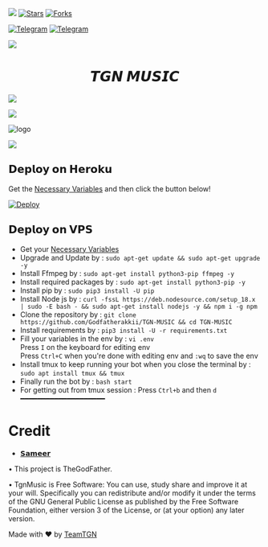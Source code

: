 [![](https://img.shields.io/badge/TgnMusic-V2-darkgreen)](#)
[![Stars](https://img.shields.io/github/stars/Godfatherakkii/TGN-MUSIC?style=flat-square&color=yellow)](https://github.com/Godfatherakkii/TGN-MUSIC/stargazers)
[![Forks](https://img.shields.io/github/forks/Godfatherakkii/TGN-MUSIC?style=flat-square&color=orange)](https://github.com/Godfatherakkii/TGN-MUSIC/fork)


[![Telegram](https://img.shields.io/badge/-Support-grey?style=for-the-badge&logo=Telegram&logoColor=white&labelColor=8E2DE2)](https://t.me/TheGodfatherChat)
[![Telegram](https://img.shields.io/badge/-UpDate-grey?style=for-the-badge&logo=Telegram&logoColor=white&labelColor=8E2DE2)](https://t.me/IndianBotUpDates)


<a href="https://www.youtube.com/watch?v=dQw4w9WgXcQ"><img src="https://user-images.githubusercontent.com/73097560/115834477-dbab4500-a447-11eb-908a-139a6edaec5c.gif"></a>

<h1 align="center">
  <b>𝙏𝙂𝙉 𝙈𝙐𝙎𝙄𝘾</b>
</h1>

<a href="https://www.youtube.com/watch?v=dQw4w9WgXcQ"><img src="https://user-images.githubusercontent.com/73097560/115834477-dbab4500-a447-11eb-908a-139a6edaec5c.gif"></a>

<img src="https://readme-typing-svg.herokuapp.com?color=F00FF00&width=1080&lines=A+bot+that+can+play+music+on+Telegram+Group%E2%9D%A4%EF%B8%8F">
</p> 

![logo](https://telegra.ph/file/aa05d5a9bbc80d0cb053d.jpg)

<img src="https://readme-typing-svg.herokuapp.com?color=F77247&width=980&lines=This+Project+Is+Inspired+On+The+Hard+Work+By+TheGodFather+Network%E2%9D%A4%EF%B8%8F">
</p>

## 𝗗𝗲𝗽𝗹𝗼𝘆 𝗼𝗻 𝗛𝗲𝗿𝗼𝗸𝘂
Get the [Necessary Variables](#Necessary-Variables) and then click the button below!  

[![Deploy](https://www.herokucdn.com/deploy/button.svg)](https://heroku.com/deploy?template=https://github.com/Vasi420/VIBE-MACHINE)

## 𝗗𝗲𝗽𝗹𝗼𝘆 𝗼𝗻 𝗩𝗣𝗦
- Get your [Necessary Variables](https://github.comVasi420/VIBE-MACHINE/blob/master/.env)
- Upgrade and Update by :
`sudo apt-get update && sudo apt-get upgrade -y`
- Install Ffmpeg by :
`sudo apt-get install python3-pip ffmpeg -y`
- Install required packages by :
`sudo apt-get install python3-pip -y`
- Install pip by :
`sudo pip3 install -U pip`
- Install Node js by :
`curl -fssL https://deb.nodesource.com/setup_18.x | sudo -E bash - && sudo apt-get install nodejs -y && npm i -g npm`
- Clone the repository by :
`git clone https://github.com/Godfatherakkii/TGN-MUSIC && cd TGN-MUSIC`
- Install requirements by :
`pip3 install -U -r requirements.txt`
- Fill your variables in the env by :
`vi .env`<br>
Press `I` on the keyboard for editing env<br>
Press `Ctrl+C` when you're done with editing env and `:wq` to save the env<br>
- Install tmux to keep running your bot when you close the terminal by :
`sudo apt install tmux && tmux`
- Finally run the bot by :
`bash start`
- For getting out from tmux session : Press `Ctrl+b` and then `d`<br>
━━━━━━━━━━━━━━━━━━━━

# Credit
  - [𝗦𝗮𝗺𝗲𝗲𝗿](https://github.com/notreallysrk)

• This project is TheGodFather.

• TgnMusic is Free Software: You can use, study share and improve it at your will. Specifically you can redistribute and/or modify it under the terms of the GNU General Public License as published by the Free Software Foundation, either version 3 of the License, or (at your option) any later version.

Made with ♥️ by [TeamTGN](https://github.com/Godfatherakkii)
